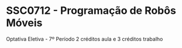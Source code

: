 # SSC0712 - Programação de Robôs Móveis
Optativa Eletiva - 7º Período
2 créditos aula e 3 créditos trabalho
